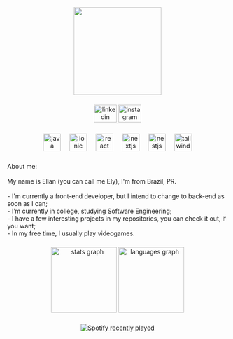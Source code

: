 <div align="center">
  <img height="200" src="https://i.pinimg.com/originals/cf/66/4a/cf664a5ceabc59be8ffb86f25f9ac09f.gif"  />
</div>

###

<div align="center">
  <a href="https://www.linkedin.com/in/elian-rodrigues-ribeiro-36096a256/" target="_blank">
    <img src="https://raw.githubusercontent.com/maurodesouza/profile-readme-generator/master/src/assets/icons/social/linkedin/default.svg" width="52" height="40" alt="linkedin logo"  />
  </a>
  <a href="https://www.instagram.com/elian_r.ribeiro/" target="_blank">
    <img src="https://raw.githubusercontent.com/maurodesouza/profile-readme-generator/master/src/assets/icons/social/instagram/default.svg" width="52" height="40" alt="instagram logo"  />
  </a>
</div>

###

<div align="center">
  <img src="https://cdn.jsdelivr.net/gh/devicons/devicon/icons/java/java-original.svg" height="40" alt="java logo"  />
  <img width="12" />
  <img src="https://cdn.jsdelivr.net/gh/devicons/devicon/icons/ionic/ionic-original.svg" height="40" alt="ionic logo"  />
  <img width="12" />
  <img src="https://cdn.jsdelivr.net/gh/devicons/devicon/icons/react/react-original.svg" height="40" alt="react logo"  />
  <img width="12" />
  <img src="https://cdn.jsdelivr.net/gh/devicons/devicon/icons/nextjs/nextjs-original.svg" height="40" alt="nextjs logo"  />
  <img width="12" />
  <img src="https://cdn.jsdelivr.net/gh/devicons/devicon/icons/nestjs/nestjs-original.svg" height="40" alt="nestjs logo"  />
  <img width="12" />
  <img src="https://cdn.jsdelivr.net/gh/devicons/devicon/icons/tailwindcss/tailwindcss-original-wordmark.svg" height="40" alt="tailwindcss logo"  />
</div>

###

<p align="left">About me:<br><br>My name is Elian (you can call me Ely), I'm from Brazil, PR.<br><br>- I'm currently a front-end developer, but I intend to change to back-end as soon as I can;<br>- I’m currently in college, studying Software Engineering;<br>- I have a few interesting projects in my repositories, you can check it out, if you want;<br>- In my free time, I usually play videogames.</p>

###

<div align="center">
  <img src="https://github-readme-stats.vercel.app/api?username=elian-r-ribeiro&hide_title=false&hide_rank=false&show_icons=true&include_all_commits=true&count_private=true&disable_animations=false&theme=dracula&locale=en&hide_border=false&order=1" height="150" alt="stats graph"  />
  <img src="https://github-readme-stats.vercel.app/api/top-langs?username=elian-r-ribeiro&locale=en&hide_title=false&layout=compact&card_width=320&langs_count=5&theme=dracula&hide_border=false&order=2" height="150" alt="languages graph"  />
</div>

###

<div align="center">
  <a href="https://open.spotify.com/user/31cden2aqyg5zveow3ojozib35ba">
    <img src="https://spotify-recently-played-readme.vercel.app/api?user=31cden2aqyg5zveow3ojozib35ba&count=5" alt="Spotify recently played"  />
  </a>
</div>

###
